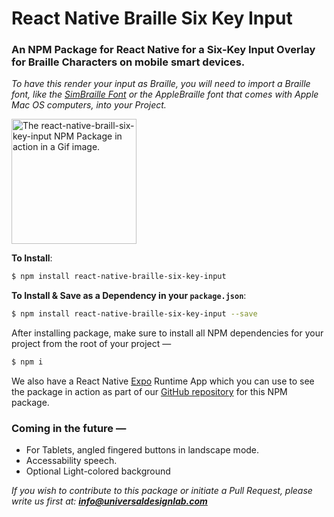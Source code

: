 # React Native Braille Six Key Input

### An NPM Package for React Native for a Six-Key Input Overlay for Braille Characters on mobile smart devices.

_To have this render your input as Braille, you will need to import a Braille font, like the [SimBraille Font](http://www.brl.org/simbraille.html 'BRL: Braille Through Remote Learning Web Site, SimBraille Font Page.') or the AppleBraille font that comes with Apple Mac OS computers, into your Project._

<img src="https://i.imgur.com/s7PnhTN.gif" width="200" alt="The react-native-braill-six-key-input NPM Package in action in a Gif image."></img>

**To Install**:

```bash
$ npm install react-native-braille-six-key-input
```

**To Install & Save as a Dependency in your `package.json`**:

```bash
$ npm install react-native-braille-six-key-input --save
```

After installing package, make sure to install all NPM dependencies for your project from the root of your project —

```bash
$ npm i
```

We also have a React Native [Expo](https://expo.io/ 'The Expo') Runtime App which you can use to see the package in action as part of our [GitHub repository](https://github.com/UniversalDesignLab/react-native-braille-six-key-input 'The GitHub repository for the react-native-braille-six-key-input NPM package') for this NPM package.

### Coming in the future —

- For Tablets, angled fingered buttons in landscape mode.
- Accessability speech.
- Optional Light-colored background

_If you wish to contribute to this package or initiate a Pull Request, please write us first at: **info@universaldesignlab.com**_
